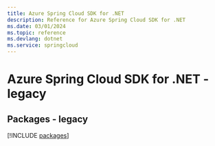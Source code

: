 ```yaml
---
title: Azure Spring Cloud SDK for .NET
description: Reference for Azure Spring Cloud SDK for .NET
ms.date: 03/01/2024
ms.topic: reference
ms.devlang: dotnet
ms.service: springcloud
---
```

# Azure Spring Cloud SDK for .NET - legacy
## Packages - legacy
[!INCLUDE [packages](spring-cloud-index.md)]
